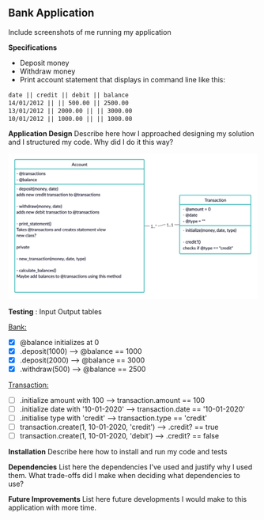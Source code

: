Bank Application
---

Include screenshots of me running my application

**Specifications**
* Deposit money
* Withdraw money
* Print account statement that displays in command line like this:

```
date || credit || debit || balance
14/01/2012 || || 500.00 || 2500.00
13/01/2012 || 2000.00 || || 3000.00
10/01/2012 || 1000.00 || || 1000.00
```

**Application Design**
Describe here how I approached designing my solution and I structured my code. Why did I do it this way?

![Bank Diagram](/images/bank_diagram.png)

**Testing** :
Input Output tables

<ins>Bank:</ins>
- [x] @balance initializes at 0
- [x] .deposit(1000) --> @balance == 1000
- [x] .deposit(2000) --> @balance == 3000
- [x] .withdraw(500) --> @balance == 2500

<ins>Transaction:</ins>
- [ ] .initialize amount with 100 --> transaction.amount == 100
- [ ] .initialize date with '10-01-2020' --> transaction.date == '10-01-2020'
- [ ] .initialise type with 'credit' --> transaction.type == 'credit'
- [ ] transaction.create(1, 10-01-2020, 'credit') --> .credit? == true
- [ ] transaction.create(1, 10-01-2020, 'debit') --> .credit? == false

**Installation**
Describe here how to install and run my code and tests

**Dependencies**
List here the dependencies I've used and justify why I used them. What trade-offs did I make when deciding what dependencies to use?

**Future Improvements**
List here future developments I would make to this application with more time.
